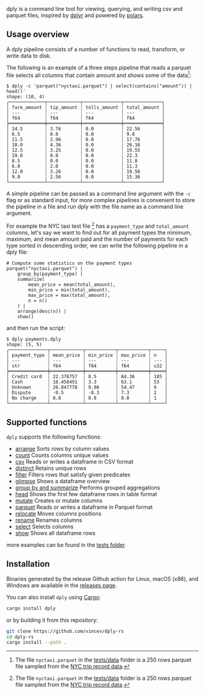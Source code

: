 dply is a command line tool for viewing, querying, and writing csv and parquet
files, inspired by [dplyr](https://dplyr.tidyverse.org/index.html) and powered by
[polars](https://github.com/pola-rs/polars).

## Usage overview

A dply pipeline consists of a number of functions to read, transform, or write
data to disk.

The following is an example of a three steps pipeline that reads a parquet file
selects all columns that contain amount and shows some of the data[^1]:

```
$ dply -c 'parquet("nyctaxi.parquet") | select(contains("amount")) | head()'
shape: (10, 4)
┌─────────────┬────────────┬──────────────┬──────────────┐
│ fare_amount ┆ tip_amount ┆ tolls_amount ┆ total_amount │
│ ---         ┆ ---        ┆ ---          ┆ ---          │
│ f64         ┆ f64        ┆ f64          ┆ f64          │
╞═════════════╪════════════╪══════════════╪══════════════╡
│ 14.5        ┆ 3.76       ┆ 0.0          ┆ 22.56        │
│ 6.5         ┆ 0.0        ┆ 0.0          ┆ 9.8          │
│ 11.5        ┆ 2.96       ┆ 0.0          ┆ 17.76        │
│ 18.0        ┆ 4.36       ┆ 0.0          ┆ 26.16        │
│ 12.5        ┆ 3.25       ┆ 0.0          ┆ 19.55        │
│ 19.0        ┆ 0.0        ┆ 0.0          ┆ 22.3         │
│ 8.5         ┆ 0.0        ┆ 0.0          ┆ 11.8         │
│ 6.0         ┆ 2.0        ┆ 0.0          ┆ 11.3         │
│ 12.0        ┆ 3.26       ┆ 0.0          ┆ 19.56        │
│ 9.0         ┆ 2.56       ┆ 0.0          ┆ 15.36        │
└─────────────┴────────────┴──────────────┴──────────────┘
```

A simple pipeline can be passed as a command line argument with the `-c` flag or
as standard input, for more complex pipelines is convenient to store the pipeline
in a file and run dply with the file name as a command line argument.

For example the NYC taxi test file [^1] has a `payment_type` and `total_amount`
columns, let's say we want to find out for all payment types the minimum,
maximum, and mean amount paid and the number of payments for each type sorted in
descending order, we can write the following pipeline in a dply file:

```
# Compute some statistics on the payment types
parquet("nyctaxi.parquet") |
    group_by(payment_type) |
    summarize(
        mean_price = mean(total_amount),
        min_price = min(total_amount),
        max_price = max(total_amount),
        n = n()
    ) |
    arrange(desc(n)) |
    show()
```

and then run the script:

```
$ dply payments.dply
shape: (5, 5)
┌──────────────┬────────────┬───────────┬───────────┬─────┐
│ payment_type ┆ mean_price ┆ min_price ┆ max_price ┆ n   │
│ ---          ┆ ---        ┆ ---       ┆ ---       ┆ --- │
│ str          ┆ f64        ┆ f64       ┆ f64       ┆ u32 │
╞══════════════╪════════════╪═══════════╪═══════════╪═════╡
│ Credit card  ┆ 22.378757  ┆ 8.5       ┆ 84.36     ┆ 185 │
│ Cash         ┆ 18.458491  ┆ 3.3       ┆ 63.1      ┆ 53  │
│ Unknown      ┆ 26.847778  ┆ 9.96      ┆ 54.47     ┆ 9   │
│ Dispute      ┆ -0.5       ┆ -8.3      ┆ 7.3       ┆ 2   │
│ No charge    ┆ 8.8        ┆ 8.8       ┆ 8.8       ┆ 1   │
└──────────────┴────────────┴───────────┴───────────┴─────┘
```

[^1]: The file `nyctaxi.parquet` in the [tests/data][tests-data] folder is a
250 rows parquet file sampled from the [NYC trip record data][nyc-trips].

[nyc-trips]: https://www.nyc.gov/site/tlc/about/tlc-trip-record-data.page
[tests-data]: https://github.com/vincev/dply-rs/tree/main/tests/data

## Supported functions

`dply` supports the following functions:

- [arrange](docs/functions.md#arrange) Sorts rows by column values
- [count](docs/functions.md#count) Counts columns unique values
- [csv](docs/functions.md#csv) Reads or writes a dataframe in CSV format
- [distinct](docs/functions.md#distinct) Retains unique rows
- [filter](docs/functions.md#filter) Filters rows that satisfy given predicates
- [glimpse](docs/functions.md#glimpse) Shows a dataframe overview
- [group by and summarize](docs/functions.md#group_by-and-summarize) Performs grouped aggregations
- [head](docs/functions.md#head) Shows the first few dataframe rows in table format
- [mutate](docs/functions.md#mutate) Creates or mutate columns
- [parquet](docs/functions.md#parquet) Reads or writes a dataframe in Parquet format
- [relocate](docs/functions.md#relocate) Moves columns positions
- [rename](docs/functions.md#rename) Renames columns
- [select](docs/functions.md#select) Selects columns
- [show](docs/functions.md#show) Shows all dataframe rows

more examples can be found in the [tests folder](tests).

## Installation

Binaries generated by the release Github action for Linux, macOS (x86), and
Windows are available in the [releases page][github-releases].

[github-releases]: https://github.com/vincev/dply-rs/releases/latest

You can also install `dply` using [Cargo](https://crates.io/install):

```bash
cargo install dply
```

or by building it from this repository:

```bash
git clone https://github.com/vincev/dply-rs
cd dply-rs
cargo install --path .
```
